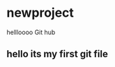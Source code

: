 # newproject
<body> <h>
  hellloooo Git hub
</h>

<p> <h2>hello its my first git file </h2>
</p>
</body>
